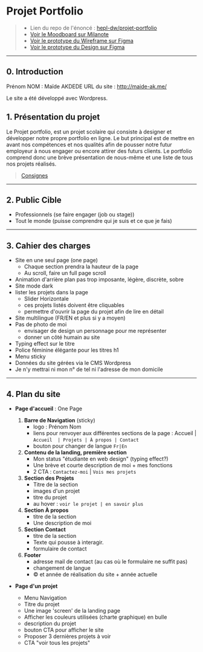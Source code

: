 # Projet Portfolio

> - Lien du repo de l'énoncé : [hepl-dw/projet-portfolio](https://github.com/hepl-dw/projet-portfolio)
> - [Voir le Moodboard sur Milanote](https://app.milanote.com/1Ld0M11FRplq4n?p=Qzrn0toKuX9)
> - [Voir le prototype du Wireframe sur Figma](https://www.figma.com/proto/cOStMv5i71WCXRan9UENLg/Maide---Portfolio---Wireframe?node-id=0%3A1&scaling=min-zoom)
> - [Voir le prototype du Design sur Figma](https://www.figma.com/proto/2k3LKrrU1XuKrCThmkhKRT/Maide---Portfolio---DESIGN?node-id=0%3A3&scaling=min-zoom&page-id=0%3A1)

***
## 0. Introduction

Prénom NOM : Maïde AKDEDE
URL du site : http://maide-ak.me/

Le site a été développé avec Wordpress.

## 1. Présentation du projet 

Le Projet portfolio, est un projet scolaire qui consiste à designer et développer notre propre portfolio en ligne.
Le but principal est de mettre en avant nos compétences et nos qualités afin de pousser notre futur employeur à nous engager ou encore attirer des futurs clients. Le portfolio comprend donc une brève présentation de nous-même et une liste de tous nos projets réalisés.

> [Consignes](https://github.com/hepl-dw/projet-portfolio#quelques-consignes)

***
## 2. Public Cible

  - Professionnels (se faire engager (job ou stage))
  - Tout le monde (puisse comprendre qui je suis et ce que je fais)

***
## 3. Cahier des charges

  - Site en une seul page (one page)
      - Chaque section prendra la hauteur de la page
      - Au scroll, faire un full page scroll
  - Animation d'arrière plan pas trop imposante, légère, discrète, sobre
  - Site mode dark
  - lister les projets dans la page
      - Slider Horizontale
      - ces projets listés doivent être cliquables
      - permettre d'ouvrir la page du projet afin de lire en détail
  - Site multilingue (FR/EN et plus si y a moyen)
  - Pas de photo de moi
      - envisager de design un personnage pour me représenter
      - donner un côté humain au site
  - Typing effect sur le titre
  - Police féminine élégante pour les titres h1
  - Menu sticky
  - Données du site gérées via le CMS Wordpress
  - Je n'y mettrai ni mon n° de tel ni l'adresse de mon domicile

***
## 4. Plan du site

- **Page d'accueil** : One Page

  1. **Barre de Navigation** (sticky)
      - logo : Prénom Nom
      - liens pour renvoyer aux différentes sections de la page : Accueil | `Accueil  | Projets | À propos | Contact`
      - bouton pour changer de langue `Fr|En`
  2. **Contenu de la landing, première section**
      - Mon status "étudiante en web design" (typing effect?)
      - Une brève et courte description de moi + mes fonctions
      - 2 CTA : `Contactez-moi` | `Vois mes projets`
  3. **Section des Projets**
      - Titre de la section
      - images d'un projet
      - titre du projet
      - au hover : `voir le projet | en savoir plus`
  4. **Section À propos**
      - titre de la section
      - Une description de moi
  4. **Section Contact**
      - titre de la section
      - Texte qui pousse à interagir.
      - formulaire de contact
  5. **Footer**
     - adresse mail de contact (au cas où le formulaire ne suffit pas)
     - changement de langue
     - © et année de réalisation du site + année actuelle


- **Page d'un projet**

  - Menu Navigation
  - Titre du projet
  - Une image 'screen' de la landing page
  - Afficher les couleurs utilisées (charte graphique) en bulle
  - description du projet
  - bouton CTA pour afficher le site
  - Proposer 3 dernières projets à voir
  - CTA "voir tous les projets"

<!--

## Notes

1. Sites avec des idées
    - [awwwards](https://www.awwwards.com/)
    - [CodePen](https://codepen.io/)
    - [Dribbble](https://dribbble.com/)
    - [Behance](https://www.behance.net/)
    - [Site inspire](https://www.siteinspire.com/)
    - [80 freemium ressources - IG Post](https://www.instagram.com/p/B-o8AYqAysN/?igshid=12dahniui9rw7)
    - [Lapa.Ninja](https://www.lapa.ninja/)


2. Sources intéressantes (à lire/conserver)
    - [Evolution of Web Design and Development 1990-2019](https://redstapler.co/evolution-webdev-webdesign-1990-2019/)
    - [Button design for websites and mobile apps](https://www.justinmind.com/blog/button-design-websites-mobile-apps/)
    - [Buttons in UI Design (2016)](https://gigazine.net/gsc_news/en/20160728-button-ui-design/)
    - [A comprehensive guide to designing UX buttons](https://www.invisionapp.com/inside-design/comprehensive-guide-designing-ux-buttons/)
    - [Ghost Buttons: UX Disaster or Effective Design?](https://cxl.com/blog/ghost-buttons/)
    - [Top 25 CSS Buttons (+ animations)](https://dev.to/webdeasy/top-20-css-buttons-animations-f41)

3. animations/illustrations
    - WebGL
    - PixiJS
    - ThreeJS
    - Isometric draw
    - 3d
    -->
